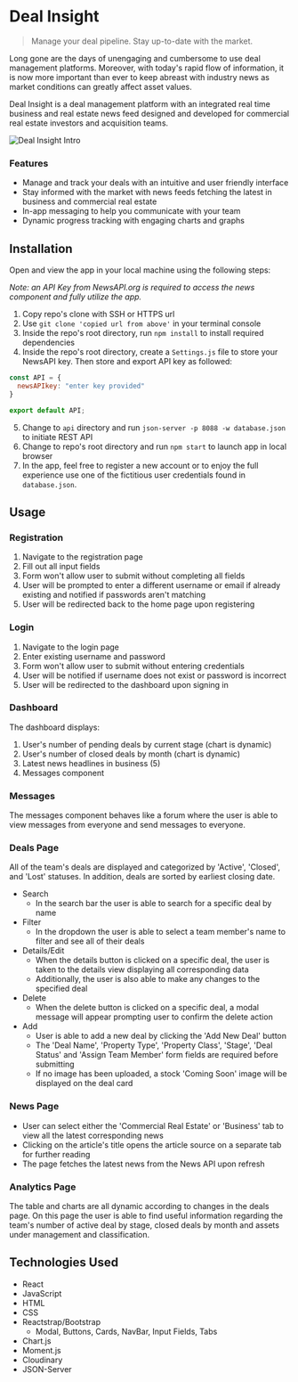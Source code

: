# Deal Insight

> Manage your deal pipeline. Stay up-to-date with the market.

Long gone are the days of unengaging and cumbersome to use deal management platforms. Moreover, with today's rapid flow of information, it is now more important than ever to keep abreast with industry news as market conditions can greatly affect asset values.

Deal Insight is a deal management platform with an integrated real time business and real estate news feed designed and developed for commercial real estate investors and acquisition teams.

![Deal Insight Intro](./README_media/deal_insight_intro.gif)

### Features
- Manage and track your deals with an intuitive and user friendly interface
- Stay informed with the market with news feeds fetching the latest in business and commercial real estate
- In-app messaging to help you communicate with your team
- Dynamic progress tracking with engaging charts and graphs

## Installation

Open and view the app in your local machine using the following steps:

*Note:* *an API Key from NewsAPI.org is required to access the news component and fully utilize the app.*

1. Copy repo's clone with SSH or HTTPS url
2. Use ```git clone 'copied url from above'``` in your terminal console
3. Inside the repo's root directory, run ```npm install``` to install required dependencies
4. Inside the repo's root directory, create a ```Settings.js``` file to store your NewsAPI key. Then store and export API key as followed:
```javascript
const API = {
  newsAPIkey: "enter key provided"
}

export default API;
```
5. Change to ```api``` directory and run ```json-server -p 8088 -w database.json``` to initiate REST API
6. Change to repo's root directory and run ```npm start``` to launch app in local browser
7. In the app, feel free to register a new account or to enjoy the full experience use one of the fictitious user credentials found in ```database.json```.

## Usage

### Registration

1. Navigate to the registration page
2. Fill out all input fields
3. Form won't allow user to submit without completing all fields
4. User will be prompted to enter a different username or email if already existing and notified if passwords aren't matching
5. User will be redirected back to the home page upon registering

### Login

1. Navigate to the login page
2. Enter existing username and password
3. Form won't allow user to submit without entering credentials
4. User will be notified if username does not exist or password is incorrect
5. User will be redirected to the dashboard upon signing in

### Dashboard

The dashboard displays:

1. User's number of pending deals by current stage (chart is dynamic)
2. User's number of closed deals by month (chart is dynamic)
3. Latest news headlines in business (5)
4. Messages component 

### Messages

The messages component behaves like a forum where the user is able to view messages from everyone and send messages to everyone.

### Deals Page 

All of the team's deals are displayed and categorized by 'Active', 'Closed', and 'Lost' statuses. In addition, deals are sorted by earliest closing date.

- Search
  - In the search bar the user is able to search for a specific deal by name
- Filter 
  - In the dropdown the user is able to select a team member's name to filter and see all of their deals
- Details/Edit 
  - When the details button is clicked on a specific deal, the user is taken to the details view displaying all corresponding data 
  - Additionally, the user is also able to make any changes to the specified deal
- Delete
  - When the delete button is clicked on a specific deal, a modal message will appear prompting user to confirm the delete action
- Add
  - User is able to add a new deal by clicking the 'Add New Deal' button
  - The 'Deal Name', 'Property Type', 'Property Class', 'Stage', 'Deal Status' and 'Assign Team Member' form fields are required before submitting
  - If no image has been uploaded, a stock 'Coming Soon' image will be displayed on the deal card

### News Page

- User can select either the 'Commercial Real Estate' or 'Business' tab to view all the latest corresponding news
- Clicking on the article's title opens the article source on a separate tab for further reading
- The page fetches the latest news from the News API upon refresh

### Analytics Page

The table and charts are all dynamic according to changes in the deals page. On this page the user is able to find useful information regarding the team's number of active deal by stage, closed deals by month and assets under management and classification.

## Technologies Used

- React
- JavaScript
- HTML
- CSS
- Reactstrap/Bootstrap
  - Modal, Buttons, Cards, NavBar, Input Fields, Tabs
- Chart.js
- Moment.js
- Cloudinary
- JSON-Server


